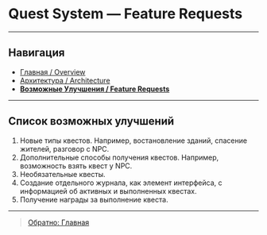 ﻿# Quest System — Feature Requests

---

## Навигация

- [Главная / Overview](01_Overview.md)  
- [Архитектура / Architecture](02_Architecture.md)
- **[Возможные Улучшения / Feature Requests](03_Feature_Requests.md)**

---

## Список возможных улучшений

1. Новые типы квестов. Например, востановление зданий, спасение жителей, разговор с NPC.
1. Дополнительные способы получения квестов. Например, возможность взять квест у NPC.
1. Необязательные квесты.
1. Создание отдельного журнала, как элемент интерфейса, с информацией об активных и выполненных квестах.
1. Получение награды за выполнение квеста.

---

> [Обратно: Главная](01_Overview.md)